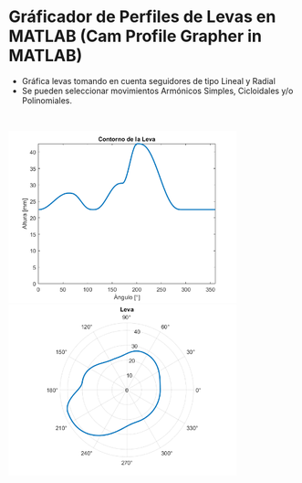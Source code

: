 # Gráficador de Perfiles de Levas en MATLAB (Cam Profile Grapher in MATLAB)

* Gráfica levas tomando en cuenta seguidores de tipo Lineal y Radial
* Se pueden seleccionar movimientos Armónicos Simples, Cicloidales y/o Polinomiales.

</br>

<img src="https://github.com/JDiaz32/Graficador-de-Levas-en-MATLAB/blob/main/images/ejemplo%20contorno%20leva.png?raw=true" width="400"><img src="https://github.com/JDiaz32/Graficador-de-Levas-en-MATLAB/blob/main/images/ejemplo%20leva.png?raw=true" width="400">
